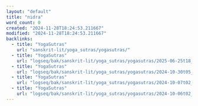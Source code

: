 ```yaml
---
layout: "default"
title: "nidra"
word_count: 0
created: "2024-11-28T18:24:53.211667"
modified: "2024-11-28T18:24:53.211667"
backlinks:
  - title: "YogaSutras"
    url: "sanskrit-lit/yoga_sutras/yogasutras/"
  - title: "YogaSutras"
    url: "logseq/bak/sanskrit-lit/yoga_sutras/yogasutras/2025-06-25t18_36_37670zdesktop/"
  - title: "YogaSutras"
    url: "logseq/bak/sanskrit-lit/yoga_sutras/yogasutras/2024-10-30t05_35_20698zdesktop/"
  - title: "YogaSutras"
    url: "logseq/bak/sanskrit-lit/yoga_sutras/yogasutras/2024-10-07t02_35_45867zdesktop/"
  - title: "YogaSutras"
    url: "logseq/bak/sanskrit-lit/yoga_sutras/yogasutras/2024-10-06t02_05_43642zdesktop/"
---
```

